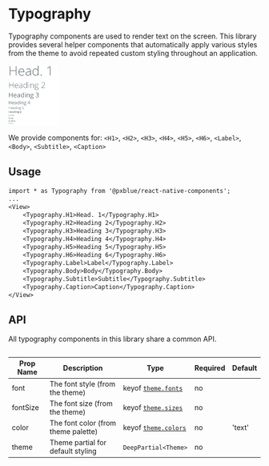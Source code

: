 # Typography

Typography components are used to render text on the screen. This library provides several helper components that automatically apply various styles from the theme to avoid repeated custom styling throughout an application.

<img width="20%" alt="Typography Elements" src="./images/typography.png">

We provide components for: `<H1>`, `<H2>`, `<H3>`, `<H4>`, `<H5>`, `<H6>`, `<Label>`, `<Body>`, `<Subtitle>`, `<Caption>`

## Usage

```tsx
import * as Typography from '@pxblue/react-native-components';
...
<View>
    <Typography.H1>Head. 1</Typography.H1>
    <Typography.H2>Heading 2</Typography.H2>
    <Typography.H3>Heading 3</Typography.H3>
    <Typography.H4>Heading 4</Typography.H4>
    <Typography.H5>Heading 5</Typography.H5>
    <Typography.H6>Heading 6</Typography.H6>
    <Typography.Label>Label</Typography.Label>
    <Typography.Body>Body</Typography.Body>
    <Typography.Subtitle>Subtitle</Typography.Subtitle>
    <Typography.Caption>Caption</Typography.Caption>
</View>
```

## API

All typography components in this library share a common API.

<div style="overflow: auto">

| Prop Name | Description                         | Type                               | Required | Default |
| --------- | ----------------------------------- | ---------------------------------- | -------- | ------- |
| font      | The font style (from the theme)     | keyof [`theme.fonts`](./Theme.md)  | no       |         |
| fontSize  | The font size (from the theme)      | keyof [`theme.sizes`](./Theme.md)  | no       |         |
| color     | The font color (from theme palette) | keyof [`theme.colors`](./Theme.md) | no       | 'text'  |
| theme     | Theme partial for default styling   | `DeepPartial<Theme>`               | no       |         |

</div>
